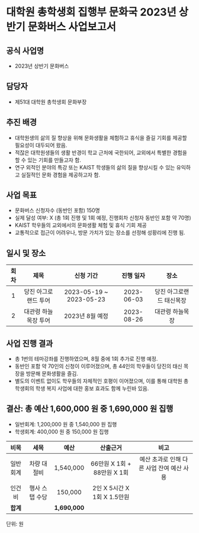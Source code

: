 대학원 총학생회 집행부 문화국 2023년 상반기 문화버스 사업보고서
===

## 공식 사업명
- 2023년 상반기 문화버스

## 담당자
- 제51대 대학원 총학생회 문화부장

## 추진 배경
- 대학원생의 삶의 질 향상을 위해 문화생활을 체험하고 휴식을 즐길 기회를 제공할 필요성이 대두되어 왔음.
- 적잖은 대학원생들의 생활 반경이 학교 근처에 국한되어, 교외에서 특별한 경험을 할 수 있는 기회를 만들고자 함.
- 연구 외적인 분야의 특강 또는 KAIST 학생들의 삶의 질을 향상시킬 수 있는 유익하고 실질적인 문화 경험을 제공하고자 함.

## 사업 목표
- 문화버스 신청자수 (동반인 포함) 150명
- 실제 달성 여부: X (총 1회 진행 및 1회 예정, 진행회차 신청자 동반인 포함 약 70명)
- KAIST 학우들의 교외에서의 문화생활 체험 및 휴식 기회 제공
- 교통적으로 접근이 어려우나, 방문 가치가 있는 장소를 선정해 성황리에 진행 됨.

## 일시 및 장소
|  **회차** |   **제목**   |   **신청 기간**   |   **진행 일자**   |   **장소**   |
|:----------:|:------------:|:------------:|:------------:|:------------:|
| 1 |당진 아그로랜드 투어|2023-05-19 ~ 2023-05-23|2023-06-03|당진 아그로랜드 태신목장|
| 2 |대관령 하늘목장 투어|2023년 8월 예정|2023-08-26|대관령 하늘목장|


## 사업 진행 결과
- 총 1번의 테마강좌를 진행하였으며, 8월 중에 1회 추가로 진행 예정.
- 동반인 포함 약 70인의 신청이 이루어졌으며, 총 44인의 학우들이 당진의 태신 목장을 방문해 문화생활을 즐김.
- 별도의 이벤트 없이도 학우들의 자체적인 호평이 이어졌으며, 이를 통해 대학원 총학생회의 학생 복지 사업에 대한 홍보 효과도 함께 누린바 있음.


## 결산: 총 예산 1,600,000 원 중 1,690,000 원 집행

- 일반회계: 1,200,000 원 중 1,540,000 원 집행
- 학생회계: 400,000 원 중 150,000 원 집행

|  **비목** |   **세목**   | **예산** | **산출근거** |**비고**|
|:---------:|:-----------:|:----------:|:----------------:|:----------------:|
| 일반회계 | 차량 대절비     | 1,540,000| 66만원 X 1회 + 88만원 X 1회 |예산 초과로 인해 다른 사업 잔여 예산 사용|
| 인건비   | 행사 스탭 수당 | 150,000   | 2인 X 5시간 X 1회 X 1.5만원       |
| **합계**     |            | **1,690,000** |                 ||

단위: 원
